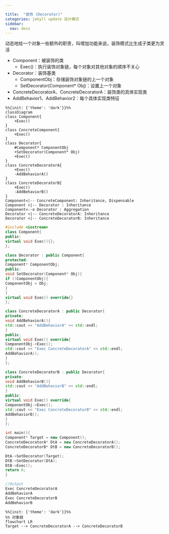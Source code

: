 ```yaml
---

title:  "装饰 (Decorator)"
categories: jekyll update 设计模式
sidebar:
  nav: docs
---
```


动态地给一个对象一些额外的职责，叫增加功能来说，装饰模式比生成子类更为灵活

- Component：被装饰的类
  - Exec()：执行装饰对象链，每个对象对其他对象的顺序不关心
- Decorator：装饰基类
  - ComponentObj：存储装饰对象链的上一个对象
  - SetDecorator(Component* Obj)：设置上一个对象
- ConcreteDecoratorA、ConcreteDecoratorA：装饰类的具体实现类
- AddBehavior1、AddBehavior2：每个具体实现类特征

```mermaid
%%{init: {'theme': 'dark'}}%%
classDiagram
class Component{
	+Exec()
}
class ConcreteComponent{
	+Exec()
}
class Decorator{
	#Component* ComponentObj
	+SetDecorator(Component* Obj)
	+Exec()
}
class ConcreteDecoratorA{
	+Exec()
	-AddBehaviorA()
}
class ConcreteDecoratorB{
	+Exec()
	-AddBehaviorB()
}
Component<|-- ConcreteComponent: Inheritance, Dispensable
Component <|-- Decorator : Inheritance
Component<--o Decorator : Aggregation
Decorator <|-- ConcreteDecoratorA: Inheritance
Decorator <|-- ConcreteDecoratorB: Inheritance
```

```c++
#include <iostream>
class Component{
public:
virtual void Exec(){};
};

class Decorator : public Component{
protected:
Component* ComponentObj;
public:
void SetDecorator(Component* Obj){
if (!ComponentObj){
ComponentObj = Obj;
}
}
virtual void Exec() override{}
};

class ConcreteDecoratorA : public Decorator{
private:
void AddBehaviorA(){
std::cout << "AddBehaviorA" << std::endl;
}
public:
virtual void Exec() override{
ComponentObj->Exec();
std::cout << "Exec ConcreteDecoratorA" << std::endl;
AddBehaviorA();
}
};

class ConcreteDecoratorB : public Decorator{
private:
void AddBehaviorB(){
std::cout << "AddBehaviorB" << std::endl;
}
public:
virtual void Exec() override{
ComponentObj->Exec();
std::cout << "Exec ConcreteDecoratorB" << std::endl;
AddBehaviorB();
}
};

int main(){
Component* Target = new Component();
ConcreteDecoratorA* DtA = new ConcreteDecoratorA();
ConcreteDecoratorB* DtB = new ConcreteDecoratorB();

DtA->SetDecorator(Target);
DtB->SetDecorator(DtA);
DtB->Exec();
return 0;
}
```

```c++
//Output
Exec ConcreteDecoratorA
AddBehaviorA
Exec ConcreteDecoratorB
AddBehaviorB
```

```mermaid
%%{init: {'theme': 'dark'}}%%
%% 对象链
flowchart LR
Target --> ConcreteDecoratorA --> ConcreteDecoratorB
```